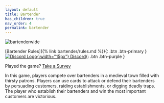 ```yaml
---
layout: default
title: Bartender
has_children: true
nav_order: 4
permalink: bartender
---
```


![bartenderwide](https://github.com/sybenx/aarwares-site/assets/2048087/0c99161e-9062-4d26-8bab-fbbac6f58eb2)


[Bartender Rules]({% link bartender/rules.md %}){: .btn .btn-primary }
[![Discord Logo](https://assets-global.website-files.com/6257adef93867e50d84d30e2/636e0a6ca814282eca7172c6_icon_clyde_white_RGB.svg){:width="15px"} Discord](https://discord.gg/hfDj2JdH){: .btn .btn-purple }

Played the game? [Take a Survey](https://forms.gle/mPD71fr6YsUsrQp18)

In this game, players compete over bartenders in a medieval town filled with thirsty patrons. Players can use cards to attack or defend their bartenders by persuading customers, raiding establishments, or digging deadly traps. The player who establish their bartenders and win the most important customers are victorious.
